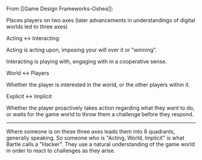 From [[Game Design Frameworks-Oshea]]:

Places players on two axes (later advancements in understandings of digital worlds led to three axes)

Acting <-> Interacting:

Acting is acting upon, imposing your will over it or "winning".

Interacting is playing with, engaging with in a cooperative sense.

World <-> Players

Whether the player is interested in the world, or the other players within it.

Explicit <-> Implicit

Whether the player proactively takes action regarding what they want to do, or waits for the game world to throw them a challenge before they respond.

----------

Where someone is on these three axes leads them into 8 quadrants, generally speaking. So someone who is "Acting, World, Implicit" is what Bartle calls a "Hacker". They use a natural understanding of the game world in order to react to challenges as they arise.

